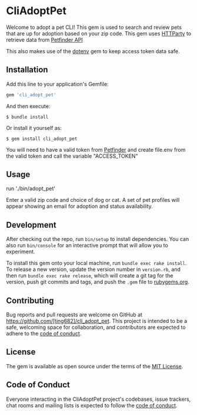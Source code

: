 # CliAdoptPet

Welcome to adopt a pet CLI! This gem is used to search and review pets that are up for adoption based on your zip code. This gem uses [HTTParty](https://github.com/jnunemaker/httparty) to retrieve data from [Petfinder API](https://www.petfinder.com/developers/v2/docs/)

This also makes use of the [dotenv](https://github.com/bkeepers/dotenv) gem to keep access token data safe.

## Installation

Add this line to your application's Gemfile:

```ruby
gem 'cli_adopt_pet'
```

And then execute:

    $ bundle install

Or install it yourself as:

    $ gem install cli_adopt_pet

You will need to have a valid token from [Petfinder](https://www.petfinder.com/developers/v2/docs/) and create file.env from the valid token and call the variable "ACCESS_TOKEN"

## Usage

run './bin/adopt_pet'

Enter a valid zip code and choice of dog or cat. A set of pet profiles will appear showing an email for adoption and status availability.

## Development

After checking out the repo, run `bin/setup` to install dependencies. You can also run `bin/console` for an interactive prompt that will allow you to experiment.

To install this gem onto your local machine, run `bundle exec rake install`. To release a new version, update the version number in `version.rb`, and then run `bundle exec rake release`, which will create a git tag for the version, push git commits and tags, and push the `.gem` file to [rubygems.org](https://rubygems.org).

## Contributing

Bug reports and pull requests are welcome on GitHub at https://github.com/[ting682]/cli_adopt_pet. This project is intended to be a safe, welcoming space for collaboration, and contributors are expected to adhere to the [code of conduct](https://github.com/[ting682]/cli_adopt_pet/blob/master/CODE_OF_CONDUCT.md).


## License

The gem is available as open source under the terms of the [MIT License](https://opensource.org/licenses/MIT).

## Code of Conduct

Everyone interacting in the CliAdoptPet project's codebases, issue trackers, chat rooms and mailing lists is expected to follow the [code of conduct](https://github.com/[USERNAME]/cli_adopt_pet/blob/master/CODE_OF_CONDUCT.md).
